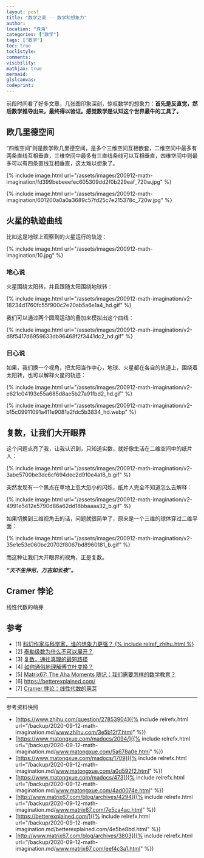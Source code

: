 ```yaml
---
layout: post
title: "数学之美 -- 数学和想象力"
author:
location: "珠海"
categories: ["数学"]
tags: ["数学"]
toc: true
toclistyle:
comments:
visibility:
mathjax: true
mermaid:
glslcanvas:
codeprint:
---
```


前段时间看了好多文章，几张图印象深刻，惊叹数学的想象力：**首先是反直觉，然后数学推导出来，最终得以验证。感觉数学是认知这个世界最牛的工具了。**


## 欧几里德空间

“四维空间”则是数学欧几里德空间，是多个三维空间互相嵌套，二维空间中最多有两条直线互相垂直，三维空间中最多有三直线条线可以互相垂直，四维空间中则最多可以有四条直线互相垂直，这太难以想象了。

{% include image.html url="/assets/images/200912-math-imagination/fd399bebeeefec605309dd2f0b229eaf_720w.jpg" %}

{% include image.html url="/assets/images/200912-math-imagination/601200a0a0a3689c57fd25c7e215378c_720w.jpg" %}


## 火星的轨迹曲线

比如这是地球上观察到的火星运行的轨迹：

{% include image.html url="/assets/images/200912-math-imagination/10.jpg" %}


### 地心说

火星围绕太阳转，并且跟随太阳围绕地球转：

{% include image.html url="/assets/images/200912-math-imagination/v2-18234d1760fc55f900c2e20ab5a6e1a4_hd.gif" %}

我们可以通过两个圆周运动的叠加来模拟出这个曲线：

{% include image.html url="/assets/images/200912-math-imagination/v2-d8f5417d6959633db96468f2f3441dc2_hd.gif" %}


### 日心说

如果，我们换一个视角，把太阳当作中心，地球、火星都在各自的轨道上，围绕着太阳转，也可以解释火星的轨迹：

{% include image.html url="/assets/images/200912-math-imagination/v2-e621c04193e55a685d8ae5b27a91fbd2_hd.gif" %}

{% include image.html url="/assets/images/200912-math-imagination/v2-b15c09911091a411e9081a2fdc5b3834_hd.webp" %}


## 复数，让我们大开眼界

这个问题点亮了我，让我认识到，只知道实数，就好像生活在二维空间中的纸片人：

{% include image.html url="/assets/images/200912-math-imagination/v2-3abe5700be3dc6cf694dec2d910e4a18_b.gif" %}

突然发现有一个黑点在草地上忽大忽小的闪烁，纸片人完全不知道怎么去解释：

{% include image.html url="/assets/images/200912-math-imagination/v2-4991e5412e5790d86a62dd18bbaaaa32_b.gif" %}

如果切换到三维视角去的话，问题就很简单了，原来是一个三维的球体穿过二维平面：

{% include image.html url="/assets/images/200912-math-imagination/v2-35e1e53e060bc20702f8067bd8960181_b.gif" %}

而这种让我们大开眼界的视角，正是复数。

***“天不生仲尼，万古如长夜”。***


## Cramer 悖论

线性代数的萌芽


## 参考

- [1] [科幻作家与科学家，谁的想象力更强？ {% include relref_zhihu.html %}](https://www.zhihu.com/question/27853904)
- [2] [泰勒级数为什么不可以展开？](https://www.matongxue.com/madocs/2094/)
- [3] [复数，通往真理的最短路径](https://www.matongxue.com/madocs/1709)
- [4] [如何通俗地理解傅立叶变换？](https://www.matongxue.com/madocs/473)
- [5] [Matrix67: The Aha Moments 随记：我们需要怎样的数学教育？](http://www.matrix67.com/blog/archives/4294)
- [6] <https://betterexplained.com/>
- [7] [Cramer 悖论：线性代数的萌芽](http://www.matrix67.com/blog/archives/3803)

<hr class='reviewline'/>
<p class='reviewtip'><script type='text/javascript' src='{% include relrefx.html url="/assets/reviewjs/blogs/2020-09-12-math-imagination.md.js" %}'></script></p>
<font class='ref_snapshot'>参考资料快照</font>

- [https://www.zhihu.com/question/27853904]({% include relrefx.html url="/backup/2020-09-12-math-imagination.md/www.zhihu.com/3e5b12f7.html" %})
- [https://www.matongxue.com/madocs/2094/]({% include relrefx.html url="/backup/2020-09-12-math-imagination.md/www.matongxue.com/5a678a0e.html" %})
- [https://www.matongxue.com/madocs/1709]({% include relrefx.html url="/backup/2020-09-12-math-imagination.md/www.matongxue.com/a0d592f2.html" %})
- [https://www.matongxue.com/madocs/473]({% include relrefx.html url="/backup/2020-09-12-math-imagination.md/www.matongxue.com/4ad0074e.html" %})
- [http://www.matrix67.com/blog/archives/4294]({% include relrefx.html url="/backup/2020-09-12-math-imagination.md/www.matrix67.com/7e5ca4ac.html" %})
- [https://betterexplained.com/]({% include relrefx.html url="/backup/2020-09-12-math-imagination.md/betterexplained.com/4e5be8bd.html" %})
- [http://www.matrix67.com/blog/archives/3803]({% include relrefx.html url="/backup/2020-09-12-math-imagination.md/www.matrix67.com/eef4c3a1.html" %})
